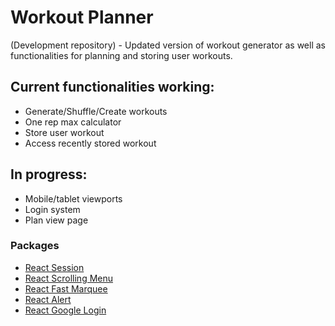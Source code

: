 # Workout Planner

(Development repository) - Updated version of workout generator as well as functionalities for planning and storing user workouts.

## Current functionalities working:

-   Generate/Shuffle/Create workouts
-   One rep max calculator
-   Store user workout
-   Access recently stored workout

## In progress:

-   Mobile/tablet viewports
-   Login system
-   Plan view page

### Packages

-   [React Session](https://github.com/grizzthedj/react-session)
-   [React Scrolling Menu](https://www.npmjs.com/package/react-horizontal-scrolling-menu)
-   [React Fast Marquee](https://www.npmjs.com/package/react-fast-marquee)
-   [React Alert](https://www.npmjs.com/package/react-alert)
-   [React Google Login](https://www.npmjs.com/package/react-google-login)
